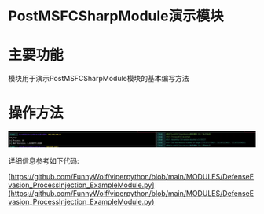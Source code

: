 # PostMSFCSharpModule演示模块

# 主要功能
模块用于演示PostMSFCSharpModule模块的基本编写方法

# 操作方法
![1623381962607-ef89b58c-bf76-4289-bdd0-94aaf88d3f17.webp](./img/GcK6YyHuZh4uE_Uc/1623381962607-ef89b58c-bf76-4289-bdd0-94aaf88d3f17-439334.webp)

详细信息参考如下代码:

[https://github.com/FunnyWolf/viperpython/blob/main/MODULES/DefenseEvasion_ProcessInjection_ExampleModule.py](https://github.com/FunnyWolf/viperpython/blob/main/MODULES/DefenseEvasion_ProcessInjection_ExampleModule.py)


